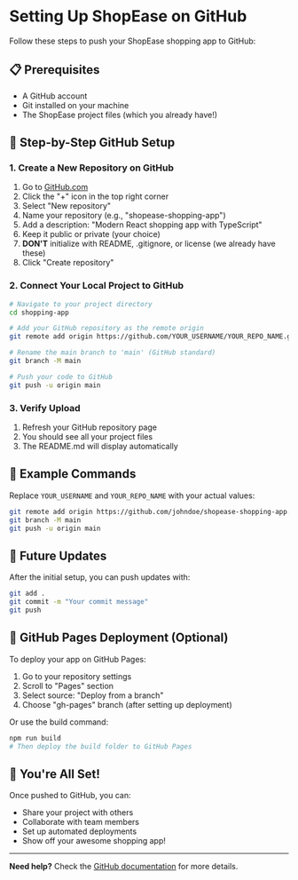 # Setting Up ShopEase on GitHub

Follow these steps to push your ShopEase shopping app to GitHub:

## 📋 Prerequisites
- A GitHub account
- Git installed on your machine
- The ShopEase project files (which you already have!)

## 🚀 Step-by-Step GitHub Setup

### 1. Create a New Repository on GitHub
1. Go to [GitHub.com](https://github.com)
2. Click the "+" icon in the top right corner
3. Select "New repository"
4. Name your repository (e.g., "shopease-shopping-app")
5. Add a description: "Modern React shopping app with TypeScript"
6. Keep it public or private (your choice)
7. **DON'T** initialize with README, .gitignore, or license (we already have these)
8. Click "Create repository"

### 2. Connect Your Local Project to GitHub
```bash
# Navigate to your project directory
cd shopping-app

# Add your GitHub repository as the remote origin
git remote add origin https://github.com/YOUR_USERNAME/YOUR_REPO_NAME.git

# Rename the main branch to 'main' (GitHub standard)
git branch -M main

# Push your code to GitHub
git push -u origin main
```

### 3. Verify Upload
1. Refresh your GitHub repository page
2. You should see all your project files
3. The README.md will display automatically

## 🎯 Example Commands
Replace `YOUR_USERNAME` and `YOUR_REPO_NAME` with your actual values:

```bash
git remote add origin https://github.com/johndoe/shopease-shopping-app.git
git branch -M main
git push -u origin main
```

## 🔧 Future Updates
After the initial setup, you can push updates with:

```bash
git add .
git commit -m "Your commit message"
git push
```

## 📱 GitHub Pages Deployment (Optional)
To deploy your app on GitHub Pages:

1. Go to your repository settings
2. Scroll to "Pages" section
3. Select source: "Deploy from a branch"
4. Choose "gh-pages" branch (after setting up deployment)

Or use the build command:
```bash
npm run build
# Then deploy the build folder to GitHub Pages
```

## 🎉 You're All Set!
Once pushed to GitHub, you can:
- Share your project with others
- Collaborate with team members
- Set up automated deployments
- Show off your awesome shopping app!

---

**Need help?** Check the [GitHub documentation](https://docs.github.com/en/get-started/quickstart/create-a-repo) for more details.